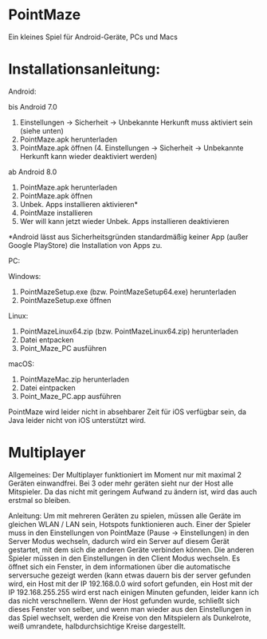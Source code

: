 # PointMaze

Ein kleines Spiel für Android-Geräte, PCs und Macs

# Installationsanleitung:

Android:

bis Android 7.0
1. Einstellungen -> Sicherheit -> Unbekannte Herkunft muss aktiviert sein (siehe unten)
2. PointMaze.apk herunterladen
3. PointMaze.apk öffnen
(4. Einstellungen -> Sicherheit -> Unbekannte Herkunft kann wieder deaktiviert werden)

ab Android 8.0
1. PointMaze.apk herunterladen
2. PointMaze.apk öffnen
3. Unbek. Apps installieren aktivieren*
4. PointMaze installieren
5. Wer will kann jetzt wieder Unbek. Apps installieren deaktivieren

*Android lässt aus Sicherheitsgründen standardmäßig keiner App (außer Google PlayStore) die Installation von Apps zu.

PC:

Windows:
1. PointMazeSetup.exe (bzw. PointMazeSetup64.exe) herunterladen
2. PointMazeSetup.exe öffnen

Linux:
1. PointMazeLinux64.zip (bzw. PointMazeLinux64.zip) herunterladen
2. Datei entpacken
3. Point_Maze_PC ausführen

macOS:
1. PointMazeMac.zip herunterladen
2. Datei eintpacken
3. Point_Maze_PC.app ausführen


PointMaze wird leider nicht in absehbarer Zeit für iOS verfügbar sein, da Java leider nicht von iOS unterstützt wird.

# Multiplayer
Allgemeines:
Der Multiplayer funktioniert im Moment nur mit maximal 2 Geräten einwandfrei.
Bei 3 oder mehr geräten sieht nur der Host alle Mitspieler. Da das nicht mit geringem Aufwand zu ändern ist, wird das auch erstmal so bleiben.

Anleitung:
Um mit mehreren Geräten zu spielen, müssen alle Geräte im gleichen WLAN / LAN sein, Hotspots funktionieren auch.
Einer der Spieler muss in den Einstellungen von PointMaze (Pause -> Einstellungen) in den Server Modus wechseln, dadurch wird ein Server auf diesem Gerät gestartet, mit dem sich die anderen Geräte verbinden können.
Die anderen Spieler müssen in den Einstellungen in den Client Modus wechseln. Es öffnet sich ein Fenster, in dem informationen über die automatische serversuche gezeigt werden (kann etwas dauern bis der server gefunden wird, ein Host mit der IP 192.168.0.0 wird sofort gefunden, ein Host mit der IP 192.168.255.255 wird erst nach einigen Minuten gefunden, leider kann ich das nicht verschnellern.
Wenn der Host gefunden wurde, schließt sich dieses Fenster von selber, und wenn man wieder aus den Einstellungen in das Spiel wechselt, werden die Kreise von den Mitspielern als Dunkelrote, weiß umrandete, halbdurchsichtige Kreise dargestellt.
